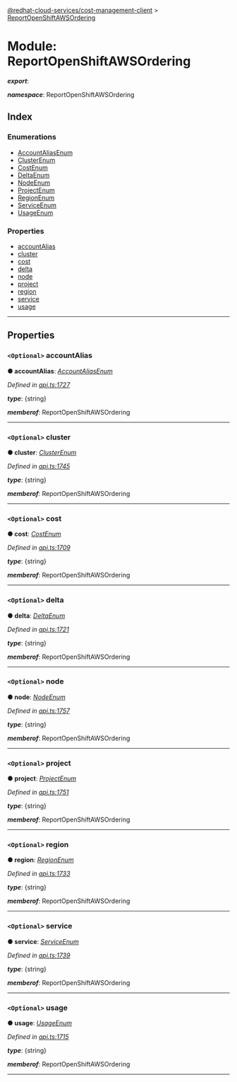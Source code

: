 [@redhat-cloud-services/cost-management-client](../README.md) > [ReportOpenShiftAWSOrdering](../modules/reportopenshiftawsordering.md)

# Module: ReportOpenShiftAWSOrdering

*__export__*: 

*__namespace__*: ReportOpenShiftAWSOrdering

## Index

### Enumerations

* [AccountAliasEnum](../enums/reportopenshiftawsordering.accountaliasenum.md)
* [ClusterEnum](../enums/reportopenshiftawsordering.clusterenum.md)
* [CostEnum](../enums/reportopenshiftawsordering.costenum.md)
* [DeltaEnum](../enums/reportopenshiftawsordering.deltaenum.md)
* [NodeEnum](../enums/reportopenshiftawsordering.nodeenum.md)
* [ProjectEnum](../enums/reportopenshiftawsordering.projectenum.md)
* [RegionEnum](../enums/reportopenshiftawsordering.regionenum.md)
* [ServiceEnum](../enums/reportopenshiftawsordering.serviceenum.md)
* [UsageEnum](../enums/reportopenshiftawsordering.usageenum.md)

### Properties

* [accountAlias](reportopenshiftawsordering.md#accountalias)
* [cluster](reportopenshiftawsordering.md#cluster)
* [cost](reportopenshiftawsordering.md#cost)
* [delta](reportopenshiftawsordering.md#delta)
* [node](reportopenshiftawsordering.md#node)
* [project](reportopenshiftawsordering.md#project)
* [region](reportopenshiftawsordering.md#region)
* [service](reportopenshiftawsordering.md#service)
* [usage](reportopenshiftawsordering.md#usage)

---

## Properties

<a id="accountalias"></a>

### `<Optional>` accountAlias

**● accountAlias**: *[AccountAliasEnum](../enums/reportopenshiftawsordering.accountaliasenum.md)*

*Defined in [api.ts:1727](https://github.com/rvsia/javascript-clients/blob/master/packages/cost-management/api.ts#L1727)*

*__type__*: {string}

*__memberof__*: ReportOpenShiftAWSOrdering

___
<a id="cluster"></a>

### `<Optional>` cluster

**● cluster**: *[ClusterEnum](../enums/reportopenshiftawsordering.clusterenum.md)*

*Defined in [api.ts:1745](https://github.com/rvsia/javascript-clients/blob/master/packages/cost-management/api.ts#L1745)*

*__type__*: {string}

*__memberof__*: ReportOpenShiftAWSOrdering

___
<a id="cost"></a>

### `<Optional>` cost

**● cost**: *[CostEnum](../enums/reportopenshiftawsordering.costenum.md)*

*Defined in [api.ts:1709](https://github.com/rvsia/javascript-clients/blob/master/packages/cost-management/api.ts#L1709)*

*__type__*: {string}

*__memberof__*: ReportOpenShiftAWSOrdering

___
<a id="delta"></a>

### `<Optional>` delta

**● delta**: *[DeltaEnum](../enums/reportopenshiftawsordering.deltaenum.md)*

*Defined in [api.ts:1721](https://github.com/rvsia/javascript-clients/blob/master/packages/cost-management/api.ts#L1721)*

*__type__*: {string}

*__memberof__*: ReportOpenShiftAWSOrdering

___
<a id="node"></a>

### `<Optional>` node

**● node**: *[NodeEnum](../enums/reportopenshiftawsordering.nodeenum.md)*

*Defined in [api.ts:1757](https://github.com/rvsia/javascript-clients/blob/master/packages/cost-management/api.ts#L1757)*

*__type__*: {string}

*__memberof__*: ReportOpenShiftAWSOrdering

___
<a id="project"></a>

### `<Optional>` project

**● project**: *[ProjectEnum](../enums/reportopenshiftawsordering.projectenum.md)*

*Defined in [api.ts:1751](https://github.com/rvsia/javascript-clients/blob/master/packages/cost-management/api.ts#L1751)*

*__type__*: {string}

*__memberof__*: ReportOpenShiftAWSOrdering

___
<a id="region"></a>

### `<Optional>` region

**● region**: *[RegionEnum](../enums/reportopenshiftawsordering.regionenum.md)*

*Defined in [api.ts:1733](https://github.com/rvsia/javascript-clients/blob/master/packages/cost-management/api.ts#L1733)*

*__type__*: {string}

*__memberof__*: ReportOpenShiftAWSOrdering

___
<a id="service"></a>

### `<Optional>` service

**● service**: *[ServiceEnum](../enums/reportopenshiftawsordering.serviceenum.md)*

*Defined in [api.ts:1739](https://github.com/rvsia/javascript-clients/blob/master/packages/cost-management/api.ts#L1739)*

*__type__*: {string}

*__memberof__*: ReportOpenShiftAWSOrdering

___
<a id="usage"></a>

### `<Optional>` usage

**● usage**: *[UsageEnum](../enums/reportopenshiftawsordering.usageenum.md)*

*Defined in [api.ts:1715](https://github.com/rvsia/javascript-clients/blob/master/packages/cost-management/api.ts#L1715)*

*__type__*: {string}

*__memberof__*: ReportOpenShiftAWSOrdering

___

